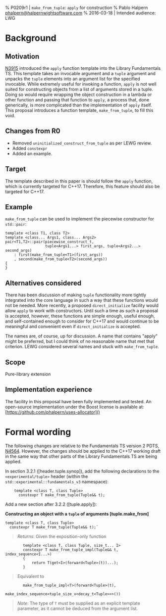 % P0209r1 | `make_from_tuple`: `apply` for construction
% Pablo Halpern <phalpern@halpernwightsoftware.com>
% 2016-03-18 | Intended audience: LWG

Background
==========

Motivation
----------

[N3915](http://www.open-std.org/jtc1/sc22/wg21/docs/papers/2014/n3915.pdf)
introduced the `apply` function template into the Library Fundamentals
TS. This template takes an invocable argument and a `tuple` argument and
unpacks the `tuple` elements into an argument list for the specified
invocable.  While extremely useful for invoking a function, `apply` is not
well suited for constructing objects from a list of arguments stored in a
tuple.  Doing so would require wrapping the object construction in a lambda or
other function and passing that function to `apply`, a process that, done
generically, is more complicated than the implementation of `apply` itself.
This proposal introduces a function template, `make_from_tuple`, to fill this
void.

Changes from R0
---------------
 * Removed `uninitialized_construct_from_tuple` as per LEWG review.
 * Added `constexpr`
 * Added an example.

Target
------
The template described in this paper is should follow the `apply`
function, which is currently targeted for C++17.  Therefore, this feature
should also be targeted for C++17.

Example
-------
`make_from_tuple` can be used to implement the piecewise constructor for
`std::pair`:

    template <class T1, class T2>
    template <class... Args1, class... Args2>
    pair<T1,T2>::pair(piecewise_construct_t,
                      tuple<Args1...> first_args, tuple<Args2...> second_args)
        : first(make_from_tuple<T1>(first_args))
        , second(make_from_tuple<T2>(second_args))
    {
    }

Alternatives considered
-----------------------
There has been discussion of making `tuple` functionality more tightly
integrated into the core language in such a way that these functions would not
be needed. More recently, a proposed `direct_initialize` facility would allow
`apply` to work with constructors.  Until such a time as such a proposal is
accepted, however, these functions are simple enough, useful enough, and
self-contained enough to consider for C++17 and would continue to be
meaningful and convenient even if `direct_initialize` is accepted.

The names are, of course, up for discussion. A name that contains "apply"
might be preferred, but I could think of no reasonable name that met that
criterion.  LEWG considered several names and stuck with `make_from_tuple`.

Scope
-----
Pure-library extension

Implementation experience
-------------------------
The facility in this proposal have been fully implemented and tested.  An
open-source implementation under the Boost license is available at:
[https://github.com/phalpern/uses-allocator]()

Formal wording
==============

The following changes are relative to the Fundamentals TS version 2 PDTS,
[N4564](http://www.open-std.org/JTC1/SC22/WG21/docs/papers/2015/n4564.pdf).
However, the changes should be applied to the C++17 working draft in the same
way that other parts of the Library Fundamentals TS are being applied.

In section 3.2.1 ([header.tuple.synop]), add the following declarations to the
`<experimental/tuple>` header (within the `std::experimental::fundamentals_v3`
namespace):

        template <class T, class Tuple>
          constexpr T make_from_tuple(Tuple&& t);

Add a new section after 3.2.2 ([tuple.apply]):

**Constructing an object with a `tuple` of arguments [tuple.make_from]**

    template <class T, class Tuple>
      constexpr T make_from_tuple(Tuple&& t);`

> _Returns_: Given the exposition-only function

            template <class T, class Tuple, size_t... I>
            constexpr T make_from_tuple_impl(Tuple&& t, index_sequence<I...>)
            {
                return T(get<I>(forward<Tuple>(t))...);
            }

> Equivalent to

            make_from_tuple_impl<T>(forward<Tuple>(t),
                                    make_index_sequence<tuple_size_v<decay_t<Tuple>>>())

> _Note_: The type of `T` must be supplied as an explicit template parameter,
> as it cannot be deduced from the argument list.

